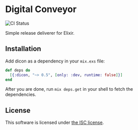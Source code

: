 # Digital Conveyor

![CI Status](https://github.com/lexmag/dicon/workflows/CI/badge.svg)

Simple release deliverer for Elixir.

## Installation

Add dicon as a dependency in your `mix.exs` file:

```elixir
def deps do
  [{:dicon, "~> 0.5", [only: :dev, runtime: false]}]
end
```

After you are done, run `mix deps.get` in your shell to fetch the dependencies.

## License

This software is licensed under [the ISC license](LICENSE).
